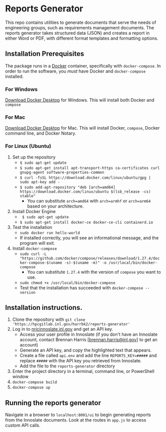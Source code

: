 # Reports Generator
This repo contains utilities to generate documents that serve the needs of engineering groups, such as requirements management documents. The reports generator takes structured data (JSON) and creates a report in either Word or PDF, with different format templates and formatting options.
## Installation Prerequisites
The package runs in a [Docker](https://www.docker.com/) container, specifically with `docker-compose`. In order to run the software, you _must_ have Docker and `docker-compose` installed.
### For Windows
[Download Docker Desktop](https://hub.docker.com/editions/community/docker-ce-desktop-windows) for Windows. This will install both Docker and `compose`
### For Mac
[Download Docker Desktop](https://hub.docker.com/editions/community/docker-ce-desktop-mac/) for Mac. This will install Docker, `compose`, Docker command line, and Docker Notary.
### For Linux (Ubuntu)
1. Set up the repository
    * `$ sudo apt-get update`
    * `$ sudo apt-get install apt-transport-https ca-certificates curl gnupg-agent software-properties-common`
    * `$ curl -fsSL https://download.docker.com/linux/ubuntu/gpg | sudo apt-key add -`
    * `$ sudo add-apt-repository "deb [arch=amd64] https://download.docker.com/linux/ubuntu $(lsb_release -cs) stable"`
       * You can substitute `arch=amd64` with `arch=armhf` or `arch=arm64` based on your architecture.
2. Install Docker Engine
   * ` $ sudo apt-get update`
   * `$ sudo apt-get install docker-ce docker-ce-cli containerd.io`
3. Test the installation
   * `sudo docker run hello-world`
   * If installed correctly, you will see an informational message, and the program will exit.
4. Install `docker-compose`
   * `sudo curl -L "https://github.com/docker/compose/releases/download/1.27.4/docker-compose-$(uname -s)-$(uname -m)" -o /usr/local/bin/docker-compose`
       * You can substitute `1.27.4` with the version of `compose` you want to use.
   * `sudo chmod +x /usr/local/bin/docker-compose`
   * Test that the installation has succeeded with `docker-compose --version`
## Installation instructions.
1. Clone the repository with `git clone 'https://hpcgitlab.inl.gov/harrbk2/reports-generator'`
2. Log in to [nricinnoslate.inl.gov](http://nricinnoslate.inl.gov/) and get an API key.
    * Access your user profile in Innoslate (if you don't have an Innoslate account, contact Brennan Harris [brennan.harris@inl.gov] to get an account)
    * Generate an API key, and copy the highlighted text that appears.
    * Create a file called `api.env` and add the line `REPORTS_KEY=#####` and replace `#####` with the API key you retrieved from Innoslate.
    * Add the file to the `reports-generator` directory
2. Enter the project directory in a terminal, command line, or PowerShell window
3. `docker-compose build`
4. `docker-compose up`

## Running the reports generator
Navigate in a browser to `localhost:8001/ui` to begin generating reports from the Innoslate documents. Look at the routes in `app.js` to access custom API calls.

